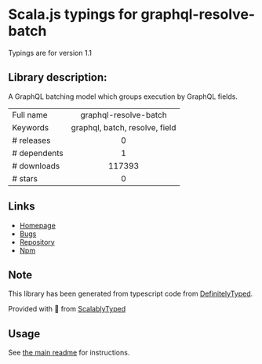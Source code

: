 
# Scala.js typings for graphql-resolve-batch

Typings are for version 1.1

## Library description:
A GraphQL batching model which groups execution by GraphQL fields.

|                    |                 |
| ------------------ | :-------------: |
| Full name          | graphql-resolve-batch |
| Keywords           | graphql, batch, resolve, field |
| # releases         | 0 |
| # dependents       | 1 |
| # downloads        | 117393 |
| # stars            | 0 |

## Links
- [Homepage](https://github.com/calebmer/graphql-resolve-batch#readme)
- [Bugs](https://github.com/calebmer/graphql-resolve-batch/issues)
- [Repository](https://github.com/calebmer/graphql-resolve-batch)
- [Npm](https://www.npmjs.com/package/graphql-resolve-batch)
    


## Note
This library has been generated from typescript code from [DefinitelyTyped](https://definitelytyped.org).

Provided with :purple_heart: from [ScalablyTyped](https://github.com/oyvindberg/ScalablyTyped)

## Usage
See [the main readme](../../readme.md) for instructions.


